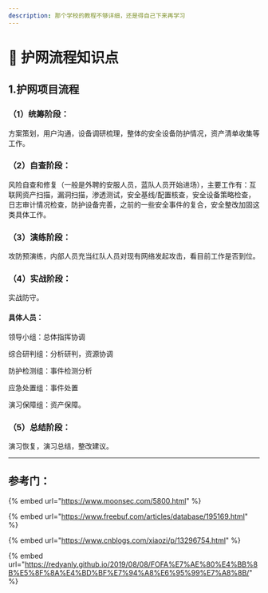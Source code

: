 ```yaml
---
description: 那个学校的教程不够详细，还是得自己下来再学习
---
```


# 🍔 护网流程知识点

## 1.护网项目流程

### （1）统筹阶段：

方案策划，用户沟通，设备调研梳理，整体的安全设备防护情况，资产清单收集等工作。

### （2）自查阶段：

风险自查和修复（一般是外聘的安服人员，蓝队人员开始进场），主要工作有：互联网资产扫描，漏洞扫描，渗透测试，安全基线/配置核查，安全设备策略检查，日志审计情况检查，防护设备完善，之前的一些安全事件的复合，安全整改加固这类具体工作。

### （3）演练阶段：

攻防预演练，内部人员充当红队人员对现有网络发起攻击，看目前工作是否到位。

### （4）实战阶段：

实战防守。

#### 具体人员：

领导小组：总体指挥协调

综合研判组：分析研判，资源协调

防护检测组：事件检测分析

应急处置组：事件处置

演习保障组：资产保障。

### （5）总结阶段：

演习恢复，演习总结，整改建议。



***











## 参考门：



{% embed url="https://www.moonsec.com/5800.html" %}

{% embed url="https://www.freebuf.com/articles/database/195169.html" %}

{% embed url="https://www.cnblogs.com/xiaozi/p/13296754.html" %}

{% embed url="https://redyanly.github.io/2019/08/08/FOFA%E7%AE%80%E4%BB%8B%E5%8F%8A%E4%BD%BF%E7%94%A8%E6%95%99%E7%A8%8B/" %}























































